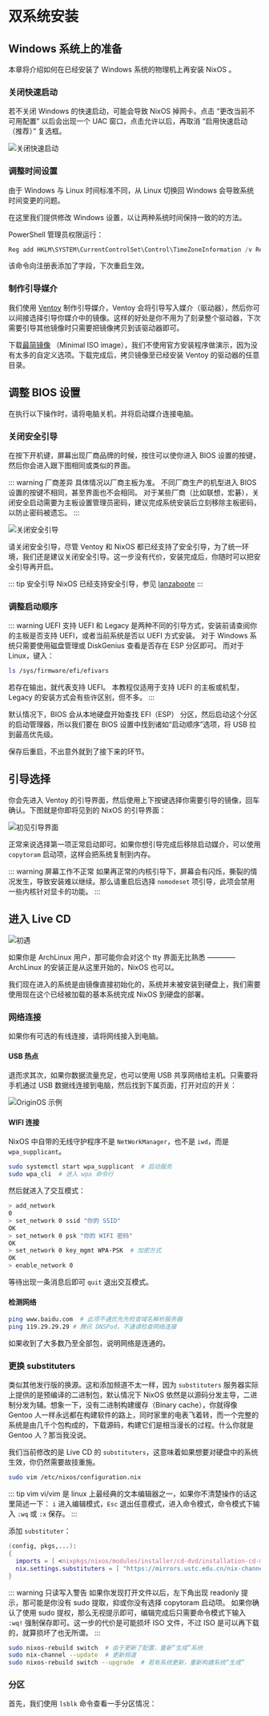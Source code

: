 # 双系统安装

## Windows 系统上的准备

本章将介绍如何在已经安装了 Windows 系统的物理机上再安装 NixOS 。

### 关闭快速启动

若不关闭 Windows 的快速启动，可能会导致 NixOS 掉网卡。点击 “更改当前不可用配置” 以后会出现一个 UAC 窗口，点击允许以后，再取消 “启用快速启动（推荐）” 复选框。

![关闭快速启动](/images/GreenHand/TurnOffWindowsFastboot.webp)

### 调整时间设置

由于 Windows 与 Linux 时间标准不同，从 Linux 切换回 Windows 会导致系统时间变更的问题。

在这里我们提供修改 Windows 设置，以让两种系统时间保持一致的的方法。

PowerShell 管理员权限运行：

```powershell
Reg add HKLM\SYSTEM\CurrentControlSet\Control\TimeZoneInformation /v RealTimeIsUniversal /t REG_DWORD /d 1
```

该命令向注册表添加了字段，下次重启生效。

### 制作引导媒介

我们使用 [Ventoy](https://www.ventoy.net/cn/download.html) 制作引导媒介，Ventoy 会将引导写入媒介（驱动器），然后你可以间接选择引导你媒介中的镜像。这样的好处是你不用为了刻录整个驱动器，下次需要引导其他镜像时只需要把镜像拷贝到该驱动器即可。

下载[最简镜像](https://nixos.org/download.html#nix-more:~:text=without%20a%20desktop.-,Minimal%20ISO%20image,-The%20minimal%20installation)
（Minimal ISO image），我们不使用官方安装程序做演示，因为没有太多的自定义选项。下载完成后，拷贝镜像至已经安装 Ventoy 的驱动器的任意目录。

## 调整 BIOS 设置

在执行以下操作时，请将电脑关机，并将启动媒介连接电脑。

### 关闭安全引导

在按下开机键，屏幕出现厂商品牌的时候，按住可以使你进入 BIOS 设置的按键，然后你会进入跟下图相同或类似的界面。

::: warning 厂商差异
具体情况以厂商主板为准。
不同厂商生产的机型进入 BIOS 设置的按键不相同，甚至界面也不会相同。
对于某些厂商（比如联想，宏碁），关闭安全启动需要为主板设置管理员密码，建议完成系统安装后立刻移除主板密码，以防止密码被遗忘。
:::

![关闭安全引导](/images/GreenHand/DisableSecureBoot.webp)

请关闭安全引导，尽管 Ventoy 和 NixOS 都已经支持了安全引导，为了统一环境，我们还是建议关闭安全引导。这一步没有代价，安装完成后，你随时可以把安全引导再开启。

::: tip 安全引导
NixOS 已经支持安全引导，参见 [lanzaboote](https://github.com/nix-community/lanzaboote)
:::

### 调整启动顺序

::: warning UEFI 支持
UEFI 和 Legacy 是两种不同的引导方式，安装前请查阅你的主板是否支持 UEFI，或者当前系统是否以 UEFI 方式安装。
对于 Windows 系统只需要使用磁盘管理或 DiskGenius 查看是否存在 ESP 分区即可。
而对于 Linux，键入：

```bash
ls /sys/firmware/efi/efivars
```

若存在输出，就代表支持 UEFI。
本教程仅适用于支持 UEFI 的主板或机型，Legacy 的安装方式会有些许区别，但不多。
:::

默认情况下，BIOS 会从本地硬盘开始查找 EFI（ESP） 分区，然后启动这个分区的启动管理器，所以我们要在 BIOS 设置中找到诸如“启动顺序”选项，将 USB 拉到最高优先级。

保存后重启，不出意外就到了接下来的环节。

## 引导选择

你会先进入 Ventoy 的引导界面，然后使用上下按键选择你需要引导的镜像，回车确认。下图就是你即将见到的 NixOS 的引导界面：

![初见引导界面](/images/GreenHand/FirstBoot.webp)

正常来说选择第一项正常启动即可。如果你想引导完成后移除启动媒介，可以使用 `copytoram` 启动项，这样会把系统复制到内存。

::: warning 屏幕工作不正常
如果再正常的内核引导下，屏幕会有闪烁，撕裂的情况发生，导致安装难以继续。那么请重启后选择 `nomodeset` 项引导，此项会禁用一些内核针对显卡的功能。
:::

## 进入 Live CD

![初遇](/images/GreenHand/TrulyMeet.webp)

如果你是 ArchLinux 用户，那可能你会对这个 tty 界面无比熟悉 ———— ArchLinux 的安装正是从这里开始的，NixOS 也可以。

我们现在进入的系统是由镜像直接初始化的，系统并未被安装到硬盘上，我们需要使用现在这个已经被加载的基本系统完成 NixOS 到硬盘的部署。

### 网络连接

如果你有可选的有线连接，请将网线接入到电脑。

#### USB 热点

退而求其次，如果你数据流量充足，也可以使用 USB 共享网络给主机。只需要将手机通过 USB 数据线连接到电脑，然后找到下属页面，打开对应的开关：

![OriginOS 示例](/images/GreenHand/UsbHostpot.webp)

#### WIFI 连接

NixOS 中自带的无线守护程序不是 `NetWorkManager`，也不是 `iwd`，而是 `wpa_supplicant`。

```bash
sudo systemctl start wpa_supplicant  # 启动服务
sudo wpa_cli  # 进入 wpa 命令行
```

然后就进入了交互模式：

```bash
> add_network
0
> set_network 0 ssid "你的 SSID"
OK
> set_network 0 psk "你的 WIFI 密码"
OK
> set_network 0 key_mgmt WPA-PSK  # 加密方式
OK
> enable_network 0
```

等待出现一条消息后即可 `quit` 退出交互模式。

#### 检测网络

```bash
ping www.baidu.com  # 此项不通优先先检查域名解析服务器
ping 119.29.29.29 # 腾讯 DNSPod，不通请检查网络连接
```

如果收到了大多数乃至全部包，说明网络是连通的。

### 更换 substituters

类似其他发行版的换源。这和添加频道不太一样，因为 `substituters` 服务器实际上提供的是预编译的二进制包，默认情况下 NixOS 依然是以源码分发主导，二进制分发为辅。想象一下，没有二进制构建缓存（Binary cache），你就得像 Gentoo 人一样永远都在构建软件的路上，同时家里的电表飞着转，而一个完整的系统是由几千个包构成的，下载源码，构建它们是相当漫长的过程。什么你就是 Gentoo 人？那当我没说。

我们当前修改的是 Live CD 的 `substituters`，这意味着如果想要对硬盘中的系统生效，你仍然需要故技重施。

```bash
sudo vim /etc/nixos/configuration.nix
```

::: tip vim
vi/vim 是 linux 上最经典的文本编辑器之一，如果你不清楚操作的话这里简述一下：
`i` 进入编辑模式，`Esc` 退出任意模式，进入命令模式，命令模式下输入 `:wq` 或 `:x` 保存。
:::

添加 `substituter`：

```nix
(config, pkgs,...):
{  
  imports = [ <nixpkgs/nixos/modules/installer/cd-dvd/installation-cd-minimal.nix> ];
  nix.settings.substituters = [ "https://mirrors.ustc.edu.cn/nix-channels/store" ];
}
```

::: warning 只读写入警告
如果你发现打开文件以后，左下角出现 readonly 提示，那可能是你没有 sudo 提取，抑或你没有选择 copytoram 启动项。
如果你确认了使用 sudo 提权，那么无视提示即可，编辑完成后只需要命令模式下输入 `:wq!` 强制保存即可。这一步的代价是可能损坏 ISO 文件，不过 ISO 是可以再下载的，就算损坏了也无所谓。
:::

```bash
sudo nixos-rebuild switch  # 由于更新了配置，重新“生成”系统
sudo nix-channel --update  # 更新频道
sudo nixos-rebuild switch --upgrade  # 若有系统更新，重新构建系统“生成”
```

### 分区

首先，我们使用 `lsblk` 命令查看一手分区情况：

